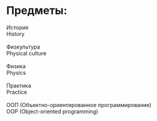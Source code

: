 # Предметы:
История<br>
History<br>
<br>
Физкультура<br>
Physical culture<br>
<br>
Физика<br>
Physics<br>
<br>
Практика<br>
Practice<br>
<br>
ООП (Объектно-ориентированное программирование)<br>
OOP (Object-oriented programming)
